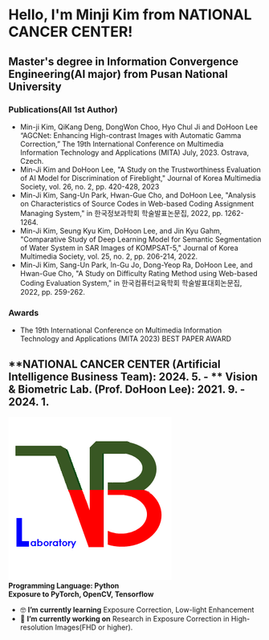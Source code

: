# Hello, I'm Minji Kim from NATIONAL CANCER CENTER!  
  
## Master's degree in Information Convergence Engineering(AI major) from Pusan National University

### Publications(All 1st Author)
-	Min-ji Kim, QiKang Deng, DongWon Choo, Hyo Chul Ji and DoHoon Lee “AGCNet: Enhancing High-contrast Images with Automatic Gamma Correction,” The 19th International Conference on Multimedia Information Technology and Applications (MITA) July, 2023. Ostrava, Czech.
-	Min-Ji Kim and DoHoon Lee, "A Study on the Trustworthiness Evaluation of AI Model for Discrimination of Fireblight," Journal of Korea Multimedia Society, vol. 26, no. 2, pp. 420-428, 2023
-	Min-Ji Kim, Sang-Un Park, Hwan-Gue Cho, and DoHoon Lee, "Analysis on Characteristics of Source Codes in Web-based Coding Assignment Managing System," in 한국정보과학회 학술발표논문집, 2022, pp. 1262-1264.
-	Min-Ji Kim, Seung Kyu Kim, DoHoon Lee, and Jin Kyu Gahm, "Comparative Study of Deep Learning Model for Semantic Segmentation of Water System in SAR Images of KOMPSAT-5," Journal of Korea Multimedia Society, vol. 25, no. 2, pp. 206-214, 2022.
-	Min-Ji Kim, Sang-Un Park, In-Gu Jo, Dong-Yeop Ra, DoHoon Lee, and Hwan-Gue Cho, "A Study on Difficulty Rating Method using Web-based Coding Evaluation System," in 한국컴퓨터교육학회 학술발표대회논문집, 2022, pp. 259-262.

### Awards
- The 19th International Conference on Multimedia Information Technology and Applications (MITA 2023) BEST PAPER AWARD

**NATIONAL CANCER CENTER (Artificial Intelligence Business Team): 2024. 5. - **
**Vision & Biometric Lab. (Prof. DoHoon Lee): 2021. 9. - 2024. 1.**
---
![lab_logo](./VBLab_logo.png)<br>
**Programming Language: Python**<br>
**Exposure to PyTorch, OpenCV, Tensorflow**
- 🤓 **I’m currently learning** Exposure Correction, Low-light Enhancement 
- 🔭 **I’m currently working on**  Research in Exposure Correction in High-resolution Images(FHD or higher).
<!--
- 📫 **How to reach me** [LinkedIn](https://www.linkedin.com/in/jinmo-kim-3041501aa), [Site](https://jinmo.kim)
-->


<!--
**JinmoKIM1012/JinmoKIM1012** is a ✨ _special_ ✨ repository because its `README.md` (this file) appears on your GitHub profile.

Here are some ideas to get you started:

- 🔭 I’m currently working on ...
- 🌱 I’m currently learning ...
- 👯 I’m looking to collaborate on ...
- 🤔 I’m looking for help with ...
- 💬 Ask me about ...
- 📫 How to reach me: ...
- 😄 Pronouns: ...
- ⚡ Fun fact: ...
-->





<!--
**MinjiKimMJ/MinjiKimMJ** is a ✨ _special_ ✨ repository because its `README.md` (this file) appears on your GitHub profile.

Here are some ideas to get you started:

- 🔭 I’m currently working on ...
- 🌱 I’m currently learning ...
- 👯 I’m looking to collaborate on ...
- 🤔 I’m looking for help with ...
- 💬 Ask me about ...
- 📫 How to reach me: ...
- 😄 Pronouns: ...
- ⚡ Fun fact: ...
-->
